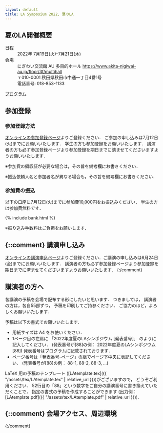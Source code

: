 ```yaml
---
layout: default
title: LA Symposium 2022, 夏のLA
---
```


夏のLA開催概要
--------
<dl>
  <dt>日程</dt>
  <dd>2022年 <time datetime="2022-07-19">7月19日(火)</time>–<time datetime="2022-07-21">7月21日(木)</time></dd>
  <dt>会場</dt>
  <dd>にぎわい交流館 AU 多目的ホール <a href="https://www.akita-nigiwai-au.jp/floor/3f/multihall">https://www.akita-nigiwai-au.jp/floor/3f/multihall</a></dd>
  <dd>〒010-0001 秋田県秋田市中通一丁目4番1号</dd>
  <dd>  電話番号: 018-853-1133</dd>
</dl>

[プログラム](./summer_program.html)
 

参加登録
--------
### 参加登録方法

[オンラインの参加登録ページ](https://art.ist.hokudai.ac.jp/LA/sanka/)よりご登録ください． ご参加の申し込みは7月12日(火)までにお願いいたします． 学生の方も参加登録をお願いいたします．
講演者の方も必ず参加登録ページより参加登録を期日までに済ませてくださいますようお願いいたします．
<!-- (当日参加も可能です．) -->

※参加費の領収証が必要な場合は，その旨を備考欄にお書きください．

※振込依頼人名と参加者名が異なる場合も，その旨を備考欄にお書きください．
 
### 参加費の振込

以下の口座に7月12日(火)までに参加費10,000円をお振込みください． 学生の方は参加費無料です．
<!-- 当日のお支払いも可能です． -->

{% include bank.html %}

※振り込み手数料はご負担をお願いします．

{::comment}
講演申し込み
--------
[オンラインの講演申込ページ](https://art.ist.hokudai.ac.jp/LA/kouen/)よりご登録ください．ご講演の申し込みは6月24日(金)までにお願いいたします．
講演者の方も必ず参加登録ページより参加登録を期日までに済ませてくださいますようお願いいたします．
{:/comment}
 

講演者の方へ
--------
各講演の予稿を会場で配布する形にしたいと思います． つきましては， 講演者の方は，各自55部ずつ， 予稿を印刷してご持参ください． ご協力のほど，よろしくお願いいたします．

予稿は以下の書式でお願いいたします．

* 用紙サイズは A4 をお使いください．
* 1ページ目の左肩に 「2022年度夏のLAシンポジウム [発表番号]」 のように記入してください． (発表番号が[88]の例： 2022年度夏のLAシンポジウム [88])
発表番号はプログラムに記載されております．
* ページ番号は「発表番号-ページ」の組でページ下中央に表記してください． (発表番号が[88]の例： 88-1, 88-2, 88-3, ...)

LaTeX 用の予稿のテンプレート ([LAtemplate.tex]({{ "/assets/tex/LAtemplate.tex" | relative_url }}))がございますので， どうぞご利用ください．
52行目の「88」という数字をご自分の講演番号に書き換えていただくことで， 指定の書式の予稿を作成することができます (出力例：[LAtemplate.pdf]({{ "/assets/tex/LAtemplate.pdf" | relative_url }})). 
 
{::comment}
会場アクセス、周辺環境
--------
{:/comment}
